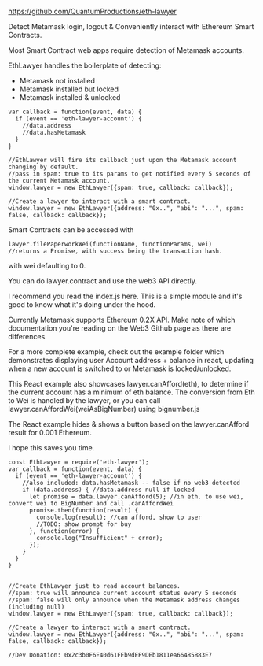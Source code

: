 https://github.com/QuantumProductions/eth-lawyer

Detect Metamask login, logout & Conveniently interact with Ethereum Smart Contracts.

Most Smart Contract web apps require detection of Metamask accounts.

EthLawyer handles the boilerplate of detecting: 

* Metamask not installed
* Metamask installed but locked
* Metamask installed & unlocked

```
var callback = function(event, data) {
  if (event == 'eth-lawyer-account') {
    //data.address
    //data.hasMetamask
  }
}

//EthLawyer will fire its callback just upon the Metamask account changing by default.
//pass in spam: true to its params to get notified every 5 seconds of the current Metamask account.
window.lawyer = new EthLawyer({spam: true, callback: callback});

//Create a lawyer to interact with a smart contract.
window.lawyer = new EthLawyer({address: "0x..", "abi": "...", spam: false, callback: callback});
```

Smart Contracts can be accessed with 

```
lawyer.filePaperworkWei(functionName, functionParams, wei)
//returns a Promise, with success being the transaction hash.
``` 

with wei defaulting to 0.

You can do lawyer.contract and use the web3 API directly.

I recommend you read the index.js here. This is a simple module and it's good to know what it's doing under the hood.

Currently Metamask supports Ethereum 0.2X API. Make note of which documentation you're reading on the Web3 Github page as there are differences.

For a more complete example, check out the example folder which demonstrates displaying user Account address + balance in react, updating when a new account is switched to or Metamask is locked/unlocked.

This React example also showcases lawyer.canAfford(eth), to determine if the current account has a minimum of eth balance. The conversion from Eth to Wei is handled by the lawyer, or you can call lawyer.canAffordWei(weiAsBigNumber) using bignumber.js 

The React example hides & shows a button based on the lawyer.canAfford result for 0.001 Ethereum.

I hope this saves you time.

```
const EthLawyer = require('eth-lawyer');
var callback = function(event, data) {
  if (event == 'eth-lawyer-account') {
    //also included: data.hasMetamask -- false if no web3 detected
    if (data.address) { //data.address null if locked
      let promise = data.lawyer.canAfford(5); //in eth. to use wei, convert wei to BigNumber and call .canAffordWei
      promise.then(function(result) {
        console.log(result); //can afford, show to user
        //TODO: show prompt for buy
      }, function(error) {
        console.log("Insufficient" + error);
      });
    }
  }
}
  

//Create EthLawyer just to read account balances.
//spam: true will announce current account status every 5 seconds
//spam: false will only announce when the Metamask address changes (including null)
window.lawyer = new EthLawyer({spam: true, callback: callback});

//Create a lawyer to interact with a smart contract.
window.lawyer = new EthLawyer({address: "0x..", "abi": "...", spam: false, callback: callback});

//Dev Donation: 0x2c3b0F6E40d61FEb9dEF9DEb1811ea66485B83E7
```